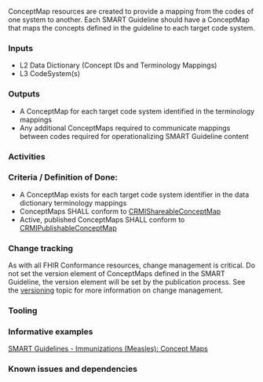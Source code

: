 ConceptMap resources are created to provide a mapping from the codes of one system to another. Each SMART Guideline should have a ConceptMap that maps the concepts defined in the guideline to each target code system.

### **Inputs** 

* L2 Data Dictionary (Concept IDs and Terminology Mappings)
* L3 CodeSystem(s)

### **Outputs**

* A ConceptMap for each target code system identified in the terminology mappings
* Any additional ConceptMaps required to communicate mappings between codes required for operationalizing SMART Guideline content

### **Activities**

### **Criteria / Definition of Done:**

* A ConceptMap exists for each target code system identifier in the data dictionary terminology mappings
* ConceptMaps SHALL conform to [CRMIShareableConceptMap]({{site.data.fhir.ver.crmi}}/StructureDefinition-crmi-shareableconceptmap.html)
* Active, published ConceptMaps SHALL conform to [CRMIPublishableConceptMap]({{site.data.fhir.ver.crmi}}/StructureDefinition-crmi-publishableconceptmap.html)

### **Change tracking**

As with all FHIR Conformance resources, change management is critical. Do not set the version element of ConceptMaps defined in the SMART Guideline, the version element will be set by the publication process. See the [versioning](versioning.html) topic for more information on change management.

### **Tooling**

### **Informative examples**
[SMART Guidelines - Immunizations (Measles): Concept Maps](https://worldhealthorganization.github.io/smart-immunizations-measles/artifacts.html#terminology-concept-maps)

### **Known issues and dependencies**

